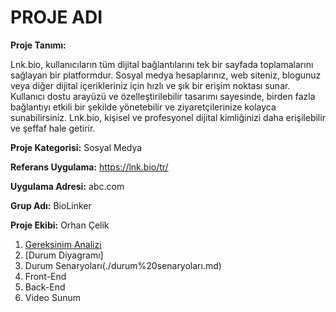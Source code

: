 # PROJE ADI

**Proje Tanımı:** 

Lnk.bio, kullanıcıların tüm dijital bağlantılarını tek bir sayfada toplamalarını sağlayan bir platformdur. Sosyal medya hesaplarınız, web siteniz, blogunuz veya diğer dijital içerikleriniz için hızlı ve şık bir erişim noktası sunar. Kullanıcı dostu arayüzü ve özelleştirilebilir tasarımı sayesinde, birden fazla bağlantıyı etkili bir şekilde yönetebilir ve ziyaretçilerinize kolayca sunabilirsiniz. Lnk.bio, kişisel ve profesyonel dijital kimliğinizi daha erişilebilir ve şeffaf hale getirir.

**Proje Kategorisi:** Sosyal Medya

**Referans Uygulama:** https://lnk.bio/tr/

**Uygulama Adresi:** abc.com

**Grup Adı:** BioLinker

**Proje Ekibi:** Orhan Çelik

1. [Gereksinim Analizi](./lnk.bio/Gereksinim%20Analizi.md)
2. [Durum Diyagramı]
3. Durum Senaryoları(./durum%20senaryoları.md)
4. Front-End
5. Back-End
6. Video Sunum


